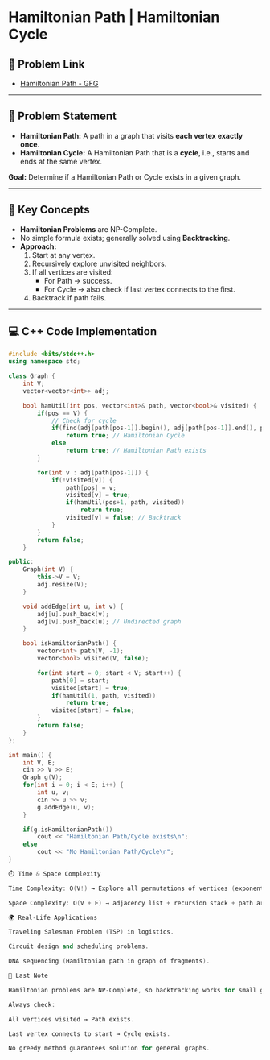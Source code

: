 # Hamiltonian Path | Hamiltonian Cycle

## 📌 Problem Link
- [Hamiltonian Path - GFG](https://www.geeksforgeeks.org/problem...)

---

## 📖 Problem Statement
- **Hamiltonian Path:** A path in a graph that visits **each vertex exactly once**.  
- **Hamiltonian Cycle:** A Hamiltonian Path that is a **cycle**, i.e., starts and ends at the same vertex.

**Goal:** Determine if a Hamiltonian Path or Cycle exists in a given graph.

---

## 🧠 Key Concepts
- **Hamiltonian Problems** are NP-Complete.  
- No simple formula exists; generally solved using **Backtracking**.  
- **Approach:**
  1. Start at any vertex.  
  2. Recursively explore unvisited neighbors.  
  3. If all vertices are visited:
     - For Path → success.  
     - For Cycle → also check if last vertex connects to the first.  
  4. Backtrack if path fails.

---

## 💻 C++ Code Implementation

```cpp
#include <bits/stdc++.h>
using namespace std;

class Graph {
    int V;
    vector<vector<int>> adj;

    bool hamUtil(int pos, vector<int>& path, vector<bool>& visited) {
        if(pos == V) {
            // Check for cycle
            if(find(adj[path[pos-1]].begin(), adj[path[pos-1]].end(), path[0]) != adj[path[pos-1]].end())
                return true; // Hamiltonian Cycle
            else
                return true; // Hamiltonian Path exists
        }

        for(int v : adj[path[pos-1]]) {
            if(!visited[v]) {
                path[pos] = v;
                visited[v] = true;
                if(hamUtil(pos+1, path, visited))
                    return true;
                visited[v] = false; // Backtrack
            }
        }
        return false;
    }

public:
    Graph(int V) {
        this->V = V;
        adj.resize(V);
    }

    void addEdge(int u, int v) {
        adj[u].push_back(v);
        adj[v].push_back(u); // Undirected graph
    }

    bool isHamiltonianPath() {
        vector<int> path(V, -1);
        vector<bool> visited(V, false);

        for(int start = 0; start < V; start++) {
            path[0] = start;
            visited[start] = true;
            if(hamUtil(1, path, visited))
                return true;
            visited[start] = false;
        }
        return false;
    }
};

int main() {
    int V, E;
    cin >> V >> E;
    Graph g(V);
    for(int i = 0; i < E; i++) {
        int u, v;
        cin >> u >> v;
        g.addEdge(u, v);
    }

    if(g.isHamiltonianPath())
        cout << "Hamiltonian Path/Cycle exists\n";
    else
        cout << "No Hamiltonian Path/Cycle\n";
}

⏱️ Time & Space Complexity

Time Complexity: O(V!) → Explore all permutations of vertices (exponential).

Space Complexity: O(V + E) → adjacency list + recursion stack + path array.

🌍 Real-Life Applications

Traveling Salesman Problem (TSP) in logistics.

Circuit design and scheduling problems.

DNA sequencing (Hamiltonian path in graph of fragments).

📌 Last Note

Hamiltonian problems are NP-Complete, so backtracking works for small graphs.

Always check:

All vertices visited → Path exists.

Last vertex connects to start → Cycle exists.

No greedy method guarantees solution for general graphs.
